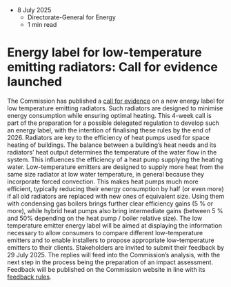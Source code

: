 * 8 July 2025
  * Directorate-General for Energy
  * 1 min read


# Energy label for low-temperature emitting radiators: Call for evidence launched 
The Commission has published a [call for evidence](https://ec.europa.eu/info/law/better-regulation/have-your-say/initiatives/13998-Energy-labelling-of-low-temperature-heat-emitters_en) on a new energy label for low temperature emitting radiators. Such radiators are designed to minimise energy consumption while ensuring optimal heating. This 4-week call is part of the preparation for a possible delegated regulation to develop such an energy label, with the intention of finalising these rules by the end of 2026.
Radiators are key to the efficiency of heat pumps used for space heating of buildings. The balance between a building’s heat needs and its radiators’ heat output determines the temperature of the water flow in the system. This influences the efficiency of a heat pump supplying the heating water. 
Low-temperature emitters are designed to supply more heat from the same size radiator at low water temperature, in general because they incorporate forced convection. This makes heat pumps much more efficient, typically reducing their energy consumption by half (or even more) if all old radiators are replaced with new ones of equivalent size. Using them with condensing gas boilers brings further clear efficiency gains (5 % or more), while hybrid heat pumps also bring intermediate gains (between 5 % and 50% depending on the heat pump / boiler relative size). 
The low temperature emitter energy label will be aimed at displaying the information necessary to allow consumers to compare different low-temperature emitters and to enable installers to propose appropriate low-temperature emitters to their clients.
Stakeholders are invited to submit their feedback by 29 July 2025. The replies will feed into the Commission’s analysis, with the next step in the process being the preparation of an impact assessment. 
Feedback will be published on the Commission website in line with its [feedback rules](https://ec.europa.eu/info/law/better-regulation/rules-feedback-and-suggestions_en).